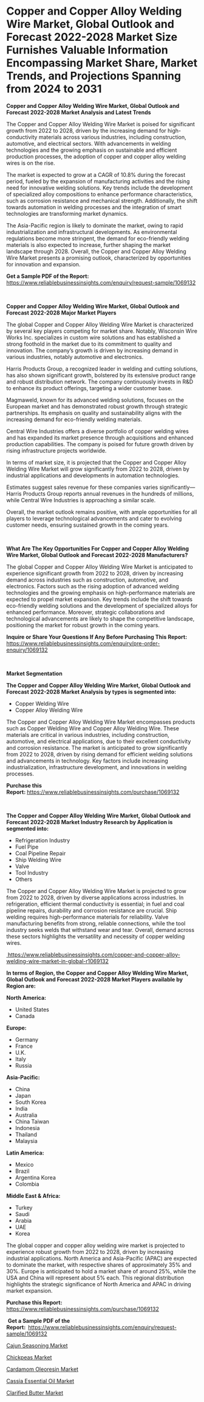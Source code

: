 <p><h1>Copper and Copper Alloy Welding Wire Market, Global Outlook and Forecast 2022-2028 Market Size Furnishes Valuable Information Encompassing Market Share, Market Trends, and Projections Spanning from 2024 to 2031</h1></p><p><strong>Copper and Copper Alloy Welding Wire Market, Global Outlook and Forecast 2022-2028 Market Analysis and Latest Trends</strong></p>
<p><p>The Copper and Copper Alloy Welding Wire Market is poised for significant growth from 2022 to 2028, driven by the increasing demand for high-conductivity materials across various industries, including construction, automotive, and electrical sectors. With advancements in welding technologies and the growing emphasis on sustainable and efficient production processes, the adoption of copper and copper alloy welding wires is on the rise. </p><p>The market is expected to grow at a CAGR of 10.8% during the forecast period, fueled by the expansion of manufacturing activities and the rising need for innovative welding solutions. Key trends include the development of specialized alloy compositions to enhance performance characteristics, such as corrosion resistance and mechanical strength. Additionally, the shift towards automation in welding processes and the integration of smart technologies are transforming market dynamics. </p><p>The Asia-Pacific region is likely to dominate the market, owing to rapid industrialization and infrastructural developments. As environmental regulations become more stringent, the demand for eco-friendly welding materials is also expected to increase, further shaping the market landscape through 2028. Overall, the Copper and Copper Alloy Welding Wire Market presents a promising outlook, characterized by opportunities for innovation and expansion.</p></p>
<p><strong>Get a Sample PDF of the Report:&nbsp;</strong> <a href="https://www.reliablebusinessinsights.com/enquiry/request-sample/1069132">https://www.reliablebusinessinsights.com/enquiry/request-sample/1069132</a></p>
<p>&nbsp;</p>
<p><strong>Copper and Copper Alloy Welding Wire Market, Global Outlook and Forecast 2022-2028 Major Market Players</strong></p>
<p><p>The global Copper and Copper Alloy Welding Wire Market is characterized by several key players competing for market share. Notably, Wisconsin Wire Works Inc. specializes in custom wire solutions and has established a strong foothold in the market due to its commitment to quality and innovation. The company’s growth is driven by increasing demand in various industries, notably automotive and electronics.</p><p>Harris Products Group, a recognized leader in welding and cutting solutions, has also shown significant growth, bolstered by its extensive product range and robust distribution network. The company continuously invests in R&D to enhance its product offerings, targeting a wider customer base.</p><p>Magmaweld, known for its advanced welding solutions, focuses on the European market and has demonstrated robust growth through strategic partnerships. Its emphasis on quality and sustainability aligns with the increasing demand for eco-friendly welding materials.</p><p>Central Wire Industries offers a diverse portfolio of copper welding wires and has expanded its market presence through acquisitions and enhanced production capabilities. The company is poised for future growth driven by rising infrastructure projects worldwide.</p><p>In terms of market size, it is projected that the Copper and Copper Alloy Welding Wire Market will grow significantly from 2022 to 2028, driven by industrial applications and developments in automation technologies.</p><p>Estimates suggest sales revenue for these companies varies significantly—Harris Products Group reports annual revenues in the hundreds of millions, while Central Wire Industries is approaching a similar scale.</p><p>Overall, the market outlook remains positive, with ample opportunities for all players to leverage technological advancements and cater to evolving customer needs, ensuring sustained growth in the coming years.</p></p>
<p>&nbsp;</p>
<p><strong>What Are The Key Opportunities For Copper and Copper Alloy Welding Wire Market, Global Outlook and Forecast 2022-2028 Manufacturers?</strong></p>
<p><p>The global Copper and Copper Alloy Welding Wire Market is anticipated to experience significant growth from 2022 to 2028, driven by increasing demand across industries such as construction, automotive, and electronics. Factors such as the rising adoption of advanced welding technologies and the growing emphasis on high-performance materials are expected to propel market expansion. Key trends include the shift towards eco-friendly welding solutions and the development of specialized alloys for enhanced performance. Moreover, strategic collaborations and technological advancements are likely to shape the competitive landscape, positioning the market for robust growth in the coming years.</p></p>
<p><strong>Inquire or Share Your Questions If Any Before Purchasing This Report:</strong> <a href="https://www.reliablebusinessinsights.com/enquiry/pre-order-enquiry/1069132">https://www.reliablebusinessinsights.com/enquiry/pre-order-enquiry/1069132</a></p>
<p>&nbsp;</p>
<p><strong>Market Segmentation</strong></p>
<p><strong>The Copper and Copper Alloy Welding Wire Market, Global Outlook and Forecast 2022-2028 Market Analysis by types is segmented into:</strong></p>
<p><ul><li>Copper Welding Wire</li><li>Copper Alloy Welding Wire</li></ul></p>
<p><p>The Copper and Copper Alloy Welding Wire Market encompasses products such as Copper Welding Wire and Copper Alloy Welding Wire. These materials are critical in various industries, including construction, automotive, and electrical applications, due to their excellent conductivity and corrosion resistance. The market is anticipated to grow significantly from 2022 to 2028, driven by rising demand for efficient welding solutions and advancements in technology. Key factors include increasing industrialization, infrastructure development, and innovations in welding processes.</p></p>
<p><strong>Purchase this Report:&nbsp;</strong><a href="https://www.reliablebusinessinsights.com/purchase/1069132">https://www.reliablebusinessinsights.com/purchase/1069132</a></p>
<p>&nbsp;</p>
<p><strong>The Copper and Copper Alloy Welding Wire Market, Global Outlook and Forecast 2022-2028 Market Industry Research by Application is segmented into:</strong></p>
<p><ul><li>Refrigeration Industry</li><li>Fuel Pipe</li><li>Coal Pipeline Repair</li><li>Ship Welding Wire</li><li>Valve</li><li>Tool Industry</li><li>Others</li></ul></p>
<p><p>The Copper and Copper Alloy Welding Wire Market is projected to grow from 2022 to 2028, driven by diverse applications across industries. In refrigeration, efficient thermal conductivity is essential; in fuel and coal pipeline repairs, durability and corrosion resistance are crucial. Ship welding requires high-performance materials for reliability. Valve manufacturing benefits from strong, reliable connections, while the tool industry seeks welds that withstand wear and tear. Overall, demand across these sectors highlights the versatility and necessity of copper welding wires.</p></p>
<p><a href="https://www.reliablebusinessinsights.com/copper-and-copper-alloy-welding-wire-market-in-global-r1069132">&nbsp;https://www.reliablebusinessinsights.com/copper-and-copper-alloy-welding-wire-market-in-global-r1069132</a></p>
<p><strong>In terms of Region, the Copper and Copper Alloy Welding Wire Market, Global Outlook and Forecast 2022-2028 Market Players available by Region are:</strong></p>
<p>
    <p> <strong> North America: </strong>
        <ul>
            <li>United States</li>
            <li>Canada</li>
        </ul>
        </p> 
    <p> <strong> Europe: </strong>
        <ul>
            <li>Germany</li>
            <li>France</li>
            <li>U.K.</li>
            <li>Italy</li>
            <li>Russia</li>
        </ul>
        </p> 
    <p> <strong> Asia-Pacific: </strong>
        <ul>
            <li>China</li>
            <li>Japan</li>
            <li>South Korea</li>
            <li>India</li>
            <li>Australia</li>
            <li>China Taiwan</li>
            <li>Indonesia</li>
            <li>Thailand</li>
            <li>Malaysia</li>
        </ul>
        </p> 
    <p> <strong> Latin America: </strong>
        <ul>
            <li>Mexico</li>
            <li>Brazil</li>
            <li>Argentina Korea</li>
            <li>Colombia</li>
        </ul>
        </p> 
    <p> <strong> Middle East & Africa: </strong>
        <ul>
            <li>Turkey</li>
            <li>Saudi</li>
            <li>Arabia</li>
            <li>UAE</li>
            <li>Korea</li>
        </ul>
    </p>
    </p>
<p><p>The global copper and copper alloy welding wire market is projected to experience robust growth from 2022 to 2028, driven by increasing industrial applications. North America and Asia-Pacific (APAC) are expected to dominate the market, with respective shares of approximately 35% and 30%. Europe is anticipated to hold a market share of around 25%, while the USA and China will represent about 5% each. This regional distribution highlights the strategic significance of North America and APAC in driving market expansion.</p></p>
<p><strong>Purchase this Report: </strong><a href="https://www.reliablebusinessinsights.com/purchase/1069132">https://www.reliablebusinessinsights.com/purchase/1069132</a></p>
<p>&nbsp;<strong>Get a Sample PDF of the Report:&nbsp;&nbsp;</strong><a href="https://www.reliablebusinessinsights.com/enquiry/request-sample/1069132">https://www.reliablebusinessinsights.com/enquiry/request-sample/1069132</a></p>
<p><strong></strong></p>
<p><p><a href="https://www.linkedin.com/pulse/cajun-seasoning-market-global-regional-analysis-focus-region-bxjkc?trackingId=TVSIWf0vTniXw68%2BG1yu8A%3D%3D">Cajun Seasoning Market</a></p><p><a href="https://www.linkedin.com/pulse/booming-chickpeas-market-sector-analysis-growth-projections-mvfdc?trackingId=6i6QeMqNRtO4q7wzopenfA%3D%3D">Chickpeas Market</a></p><p><a href="https://www.linkedin.com/pulse/cardamom-oleoresin-market-share-analysis-growth-trends-kpguc?trackingId=twpZNLOTQTyzGfluL6wcOg%3D%3D">Cardamom Oleoresin Market</a></p><p><a href="https://www.linkedin.com/pulse/navigating-cassia-essential-oil-market-expert-analysis-bc4kc?trackingId=%2BNH4RjsvStKev%2B2Opx1RCw%3D%3D">Cassia Essential Oil Market</a></p><p><a href="https://www.linkedin.com/pulse/clarified-butter-market-research-report-exploring-size-gf3lc?trackingId=QezF55PbSR%2BOPgwajbeKMw%3D%3D">Clarified Butter Market</a></p></p>